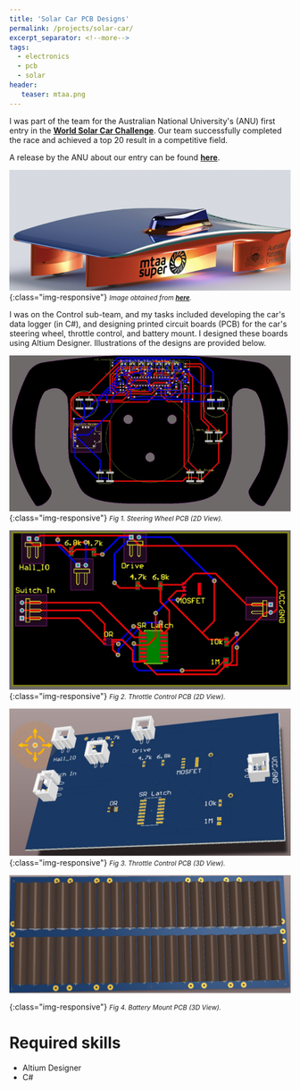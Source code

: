 ```yaml
---
title: 'Solar Car PCB Designs'
permalink: /projects/solar-car/
excerpt_separator: <!--more-->
tags:
  - electronics
  - pcb
  - solar
header:
   teaser: mtaa.png
---
```


I was part of the team for the Australian National University's (ANU) first entry in the <a href="https://www.worldsolarchallenge.org/" target="_blank"><b>World Solar Car Challenge</b></a>. 
Our team successfully completed the race and achieved a top 20 result in a competitive field.

<!--more-->

A release by the ANU about our entry can be found <a href="https://www.anu.edu.au/news/all-news/anu-unveils-its-first-solar-car-to-compete-in-world-solar-challenge#:~:text=The%20MTAA%20Super%20Charge%2C%20named,run%20from%208%2D15%20October" target="_blank"><b>here</b></a>. 


![acrv](/images/mtaa.png){:class="img-responsive"} 
<small><i>Image obtained from <a href="https://www.engineersaustralia.org.au/Event/mtaa-super-sol-invictus-world-solar-car-challenge" target="_blank"><b>here</b></a>.</i></small>

I was on the Control sub-team, and my tasks included developing the car's data logger (in C\#), and designing printed circuit boards (PCB) for the car's steering wheel, throttle control, and battery mount. 
I designed these boards using Altium Designer. 
Illustrations of the designs are provided below.

![wheel](/images/Wheel2D.jpg){:class="img-responsive"} 
<small><i>Fig 1. Steering Wheel PCB (2D View).</i></small>
 
![throttle2](/images/Throttle2D.jpg){:class="img-responsive"} 
<small><i>Fig 2. Throttle Control PCB (2D View).</i></small>

![throttle3](/images/Thrttle3D.jpg){:class="img-responsive"} 
<small><i>Fig 3. Throttle Control PCB (3D View).</i></small>

![battery](/images/battery3D.jpg){:class="img-responsive"} 
<small><i>Fig 4. Battery Mount PCB (3D View).</i></small>

# Required skills
* Altium Designer
* C\#
